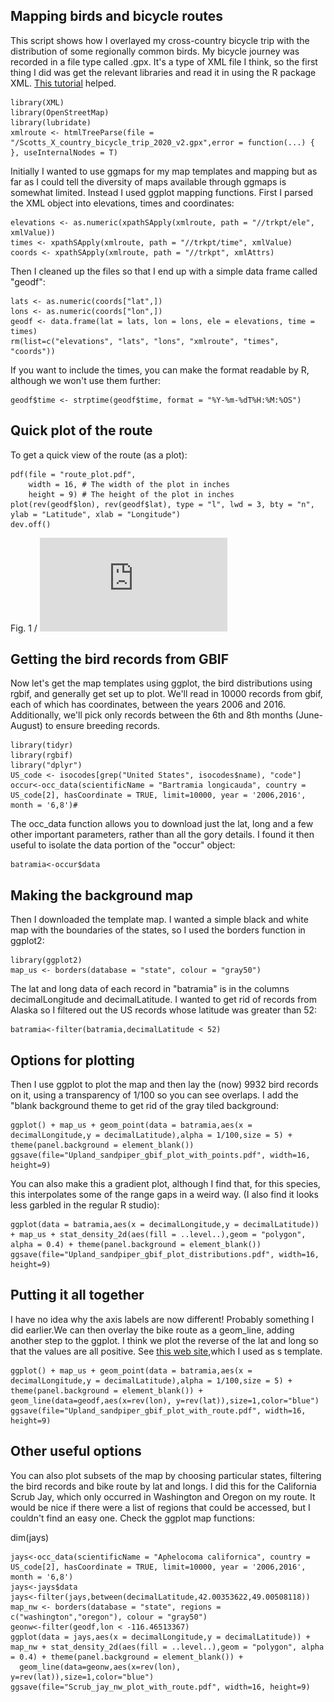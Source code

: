 ## Mapping birds and bicycle routes

This script shows how I overlayed my cross-country bicycle trip with the distribution of some regionally common birds. My bicycle journey was recorded in a file type called .gpx. It's a type of XML file I think, so the first thing I did was get the relevant libraries and read it in using the R package XML. [This tutorial](https://rpubs.com/ials2un/gpx1) helped.
```{r setup, include=FALSE}
library(XML)
library(OpenStreetMap)
library(lubridate)
xmlroute <- htmlTreeParse(file = "/Scotts_X_country_bicycle_trip_2020_v2.gpx",error = function(...) {
}, useInternalNodes = T)
```

Initially I wanted to use ggmaps for my map templates and mapping but as far as I could tell the diversity of maps available through ggmaps is somewhat limited. Instead I used ggplot mapping functions. First I parsed the XML object into elevations, times and coordinates:

```{r}
elevations <- as.numeric(xpathSApply(xmlroute, path = "//trkpt/ele", xmlValue))
times <- xpathSApply(xmlroute, path = "//trkpt/time", xmlValue)
coords <- xpathSApply(xmlroute, path = "//trkpt", xmlAttrs)
```

Then I cleaned up the files so that I end up with a simple data frame called "geodf":

```{r}
lats <- as.numeric(coords["lat",])
lons <- as.numeric(coords["lon",])
geodf <- data.frame(lat = lats, lon = lons, ele = elevations, time = times)
rm(list=c("elevations", "lats", "lons", "xmlroute", "times", "coords"))
```

If you want to include the times, you can make the format readable by R, although we won't use them further:

```{r}
geodf$time <- strptime(geodf$time, format = "%Y-%m-%dT%H:%M:%OS")
```

## Quick plot of the route
To  get a quick view of the route (as a plot):

```{r}
pdf(file = "route_plot.pdf",
    width = 16, # The width of the plot in inches
    height = 9) # The height of the plot in inches
plot(rev(geodf$lon), rev(geodf$lat), type = "l", lwd = 3, bty = "n", ylab = "Latitude", xlab = "Longitude")
dev.off()
```

Fig. 1 /
![Fig. 1](https://github.com/svedwards/Mapping-bird-distributions-in-R/blob/main/Route_plot.pdf)

## Getting the bird records from GBIF
Now let's get the map templates using ggplot, the bird distributions using rgbif, and generally get set up to plot. We'll read in 10000 records from gbif, each of which has coordinates, between the years 2006 and 2016. Additionally, we'll pick only records between the 6th and 8th months (June-August) to ensure breeding records.

```{r}
library(tidyr)
library(rgbif)
library("dplyr")
US_code <- isocodes[grep("United States", isocodes$name), "code"]
occur<-occ_data(scientificName = "Bartramia longicauda", country = US_code[2], hasCoordinate = TRUE, limit=10000, year = '2006,2016', month = '6,8')#
```

The occ_data function allows you to download just the lat, long and a few other important parameters, rather than all the gory details.
I found it then useful to isolate the data portion of the "occur" object:

```{r}
batramia<-occur$data
```

## Making the background map
Then I downloaded the template map. I wanted a simple black and white map with the boundaries of the states, so I used the borders function in ggplot2:

```{r}
library(ggplot2)
map_us <- borders(database = "state", colour = "gray50")
```

The lat and long data of each record in "batramia" is in the columns decimalLongitude and decimalLatitude. I wanted to get rid of records from Alaska so I filtered out the US records whose latitude was greater than 52:

```{r}
batramia<-filter(batramia,decimalLatitude < 52)
```

## Options for plotting
Then I use ggplot to plot the map and then lay the (now) 9932 bird records on it, using a transparency of 1/100 so you can see overlaps. I add the "blank background theme to get rid of the gray tiled background:
```{r}
ggplot() + map_us + geom_point(data = batramia,aes(x = decimalLongitude,y = decimalLatitude),alpha = 1/100,size = 5) + theme(panel.background = element_blank())
ggsave(file="Upland_sandpiper_gbif_plot_with_points.pdf", width=16, height=9)
```

You can also make this a gradient plot, although I find that, for this species, this interpolates some of the range gaps in a weird way. (I also find it looks less garbled in the regular R studio):

```{r}
ggplot(data = batramia,aes(x = decimalLongitude,y = decimalLatitude)) + map_us + stat_density_2d(aes(fill = ..level..),geom = "polygon", alpha = 0.4) + theme(panel.background = element_blank())
ggsave(file="Upland_sandpiper_gbif_plot_distributions.pdf", width=16, height=9)
```
## Putting it all together
I have no idea why the axis labels are now different! Probably something I did earlier.We can then overlay the bike route as a geom_line, adding another step to the ggplot. I think we plot the reverse of the lat and long so that the values are all positive. See [this web site](https://rpubs.com/ials2un/gpx1),which I used as s template.

```{r}
ggplot() + map_us + geom_point(data = batramia,aes(x = decimalLongitude,y = decimalLatitude),alpha = 1/100,size = 5) + theme(panel.background = element_blank()) +
geom_line(data=geodf,aes(x=rev(lon), y=rev(lat)),size=1,color="blue")
ggsave(file="Upland_sandpiper_gbif_plot_with_route.pdf", width=16, height=9)
```

## Other useful options
You can also plot subsets of the map by choosing particular states, filtering the bird records and bike route by lat and longs. I did this for the California Scrub Jay, which only occurred in Washington and Oregon on my route. It would be nice if there were a list of regions that could be accessed, but I couldn't find an easy one. Check the ggplot map functions:

dim(jays)
```{r}
jays<-occ_data(scientificName = "Aphelocoma californica", country = US_code[2], hasCoordinate = TRUE, limit=10000, year = '2006,2016', month = '6,8')
jays<-jays$data
jays<-filter(jays,between(decimalLatitude,42.00353622,49.00508118))
map_nw <- borders(database = "state", regions = c("washington","oregon"), colour = "gray50")
geonw<-filter(geodf,lon < -116.46513367)
ggplot(data = jays,aes(x = decimalLongitude,y = decimalLatitude)) + map_nw + stat_density_2d(aes(fill = ..level..),geom = "polygon", alpha = 0.4) + theme(panel.background = element_blank()) + 
  geom_line(data=geonw,aes(x=rev(lon), y=rev(lat)),size=1,color="blue")
ggsave(file="Scrub_jay_nw_plot_with_route.pdf", width=16, height=9)
```

